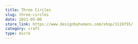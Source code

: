 ```yaml
---
title: Three Circles
slug: three-circles
date: 2021-05-06
store_link: https://www.designbyhumans.com/shop/1119755/
category: craft
type: micro
---
```

